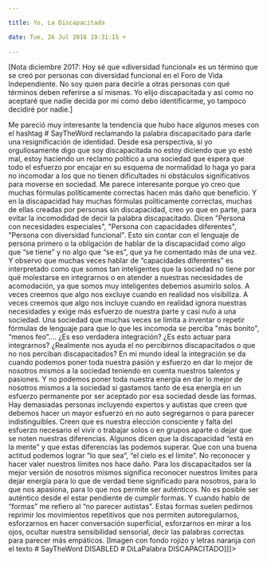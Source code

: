 ```yaml
---

title: Yo, La Discapacitada

date: Tue, 26 Jul 2016 19:31:15 +
 
---
```

[Nota diciembre 2017: Hoy sé que «diversidad funcional» es un término que se creó por personas con diversidad funcional en el Foro de Vida Independiente. No soy quien para decirle a otras personas con qué términos deben referirse a sí mismas. Yo elijo discapacitada y así como no aceptaré que nadie decida por mi como debo identificarme, yo tampoco decidiré por nadie.]

Me pareció muy interesante la tendencia que hubo hace algunos meses con el hashtag # SayTheWord reclamando la palabra discapacitado para darle una resignificación de identidad. Desde esa perspectiva, si yo orgullosamente digo que soy discapacitada no estoy diciendo que yo esté mal, estoy haciendo un reclamo político a una sociedad que espera que todo el esfuerzo por encajar en su esquema de normalidad lo haga yo para no incomodar a los que no tienen dificultades ni obstáculos significativos para moverse en sociedad. Me parece interesante porque yo creo que muchas fórmulas políticamente correctas hacen más daño que beneficio. Y en la discapacidad hay muchas fórmulas políticamente correctas, muchas de ellas creadas por personas sin discapacidad, creo yo que en parte, para evitar la incomodidad de decir la palabra discapacitado. Dicen "Persona con necesidades especiales", "Persona con capacidades diferentes", "Persona con diversidad funcional". Esto sin contar con el lenguaje de persona primero o la obligación de hablar de la discapacidad como algo que “se tiene” y no algo que “se es”, que ya he comentado más de una vez. Y observo que muchas veces hablar de “capacidades diferentes” es interpretado como que somos tan inteligentes que la sociedad no tiene por qué molestarse en integrarnos o en atender a nuestras necesidades de acomodación, ya que somos muy inteligentes debemos asumirlo solos. A veces creemos que algo nos excluye cuando en realidad nos visibiliza. A veces creemos que algo nos incluye cuando en realidad ignora nuestras necesidades y exige más esfuerzo de nuestra parte y casi nulo a una sociedad. Una sociedad que muchas veces se limita a inventar o repetir fórmulas de lenguaje para que lo que les incomoda se perciba "más bonito", “menos feo”.... ¿Es eso verdadera integración? ¿Es esto actuar para integrarnos? ¿Realmente nos ayuda el no percibirnos discapacitados o que no nos perciban discapacitados?
En mi mundo ideal la integración se da cuando podemos poner toda nuestra pasión y esfuerzo en dar lo mejor de nosotros mismos a la sociedad teniendo en cuenta nuestros talentos y pasiones. Y no podemos poner toda nuestra energía en dar lo mejor de nosotros mismos a la sociedad si gastamos tanto de esa energía en un esfuerzo permanente por ser aceptado por esa sociedad desde las formas.
Hay demasiadas personas incluyendo expertos y autistas que creen que debemos hacer un mayor esfuerzo en no auto segregarnos o para parecer indistinguibles. Creen que es nuestra elección consciente y falta del esfuerzo necesario el vivir o trabajar solos o en grupos aparte o dejar que se noten nuestras diferencias. Algunos dicen que la discapacidad “está en la mente” y que estas diferencias las podemos superar. Que con una buena actitud podemos lograr “lo que sea”, “el cielo es el límite”. No reconocer y hacer valer nuestros límites nos hace daño. Para los discapacitados ser la mejor versión de nosotros mismos significa reconocer nuestros límites para dejar energía para lo que de verdad tiene significado para nosotros, para lo que nos apasiona, para lo que nos permite ser auténticos. No es posible ser auténtico desde el estar pendiente de cumplir formas. Y cuando hablo de “formas” me refiero al “no parecer autistas”. Estas formas suelen pedirnos reprimir los movimientos repetitivos que nos permiten autoregularnos, esforzarnos en hacer conversación superficial, esforzarnos en mirar a los ojos, ocultar nuestra sensibilidad sensorial, decir las palabras correctas para parecer más empáticos.
[Imagen con fondo rojizo y letras naranja con el texto # SayTheWord DISABLED # DiLaPalabra DISCAPACITADO]]]>
